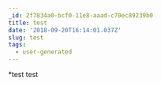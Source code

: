 ```yaml
---
_id: 2f7834a0-bcf0-11e8-aaad-c70ec89239b0
title: test
date: '2018-09-20T16:14:01.037Z'
slug: test
tags:
  - user-generated
---
```

*test
test
